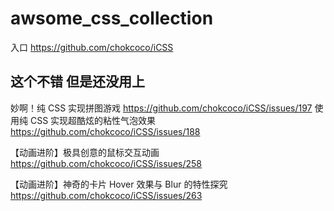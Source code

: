 # awsome_css_collection

入口 https://github.com/chokcoco/iCSS

## 这个不错 但是还没用上
妙啊！纯 CSS 实现拼图游戏 https://github.com/chokcoco/iCSS/issues/197
使用纯 CSS 实现超酷炫的粘性气泡效果    https://github.com/chokcoco/iCSS/issues/188

【动画进阶】极具创意的鼠标交互动画 https://github.com/chokcoco/iCSS/issues/258

【动画进阶】神奇的卡片 Hover 效果与 Blur 的特性探究  https://github.com/chokcoco/iCSS/issues/263
